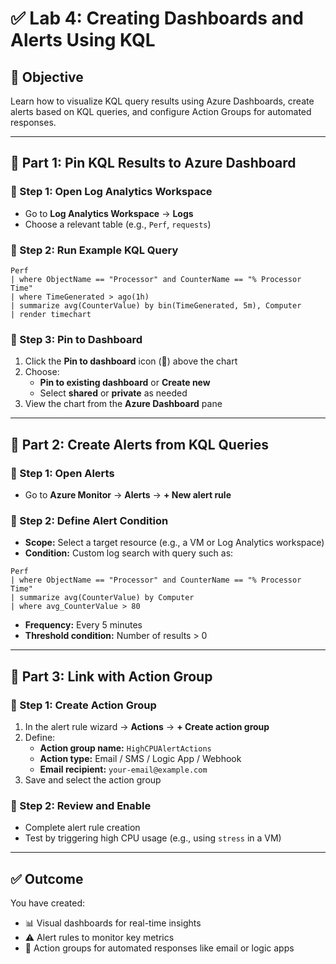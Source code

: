 # ✅ Lab 4: Creating Dashboards and Alerts Using KQL

## 🎯 Objective
Learn how to visualize KQL query results using Azure Dashboards, create alerts based on KQL queries, and configure Action Groups for automated responses.

---

## 🧱 Part 1: Pin KQL Results to Azure Dashboard

### 🔹 Step 1: Open Log Analytics Workspace
- Go to **Log Analytics Workspace** → **Logs**
- Choose a relevant table (e.g., `Perf`, `requests`)

### 🔹 Step 2: Run Example KQL Query

```kql
Perf
| where ObjectName == "Processor" and CounterName == "% Processor Time"
| where TimeGenerated > ago(1h)
| summarize avg(CounterValue) by bin(TimeGenerated, 5m), Computer
| render timechart
```

### 🔹 Step 3: Pin to Dashboard

1. Click the **Pin to dashboard** icon (📌) above the chart
2. Choose:
   - **Pin to existing dashboard** or **Create new**
   - Select **shared** or **private** as needed
3. View the chart from the **Azure Dashboard** pane

---

## 🚨 Part 2: Create Alerts from KQL Queries

### 🔹 Step 1: Open Alerts

- Go to **Azure Monitor** → **Alerts** → **+ New alert rule**

### 🔹 Step 2: Define Alert Condition

- **Scope:** Select a target resource (e.g., a VM or Log Analytics workspace)
- **Condition:** Custom log search with query such as:

```kql
Perf
| where ObjectName == "Processor" and CounterName == "% Processor Time"
| summarize avg(CounterValue) by Computer
| where avg_CounterValue > 80
```

- **Frequency:** Every 5 minutes  
- **Threshold condition:** Number of results > 0

---

## 🔗 Part 3: Link with Action Group

### 🔹 Step 1: Create Action Group

1. In the alert rule wizard → **Actions** → **+ Create action group**
2. Define:
   - **Action group name:** `HighCPUAlertActions`
   - **Action type:** Email / SMS / Logic App / Webhook
   - **Email recipient:** `your-email@example.com`
3. Save and select the action group

### 🔹 Step 2: Review and Enable

- Complete alert rule creation
- Test by triggering high CPU usage (e.g., using `stress` in a VM)

---

## ✅ Outcome

You have created:

- 📊 Visual dashboards for real-time insights  
- ⚠️ Alert rules to monitor key metrics  
- 🔁 Action groups for automated responses like email or logic apps
